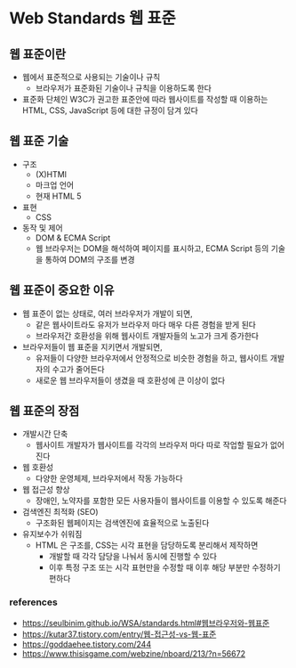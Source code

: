 # Web Standards 웹 표준

## 웹 표준이란
- 웹에서 표준적으로 사용되는 기술이나 규칙
  - 브라우저가 표준화된 기술이나 규칙을 이용하도록 한다
- 표준화 단체인 W3C가 권고한 표준안에 따라 웹사이트를 작성할 때 이용하는 HTML, CSS, JavaScript 등에 대한 규정이 담겨 있다

## 웹 표준 기술
- 구조 
  - (X)HTMl
  - 마크업 언어
  - 현재 HTML 5
- 표현
  - CSS
- 동작 및 제어
  - DOM & ECMA Script
  - 웹 브라우저는 DOM을 해석하여 페이지를 표시하고, ECMA Script 등의 기술을 통하여 DOM의 구조를 변경

## 웹 표준이 중요한 이유
- 웹 표준이 없는 상태로, 여러 브라우저가 개발이 되면,
  - 같은 웹사이트라도 유저가 브라우저 마다 매우 다른 경험을 받게 된다
  - 브라우저간 호환성을 위해 웹사이트 개발자들의 노고가 크게 증가한다
- 브라우저들이 웹 표준을 지키면서 개발되면,
  - 유저들이 다양한 브라우저에서 안정적으로 비슷한 경험을 하고, 웹사이트 개발자의 수고가 줄어든다
  - 새로운 웹 브라우저들이 생겼을 때 호환성에 큰 이상이 없다

## 웹 표준의 장점
- 개발시간 단축
  - 웹사이트 개발자가 웹사이트를 각각의 브라우저 마다 따로 작업할 필요가 없어진다
- 웹 호환성
  - 다양한 운영체제, 브라우저에서 작동 가능하다
- 웹 접근성 향상
  - 장애인, 노약자를 포함한 모든 사용자들이 웹사이트를 이용할 수 있도록 해준다 
- 검색엔진 최적화 (SEO)
  - 구조화된 웹페이지는 검색엔진에 효율적으로 노출된다
- 유지보수가 쉬워짐
  - HTML 은 구조를, CSS는 시각 표현을 담당하도록 분리해서 제작하면 
    - 개발할 때 각각 담당을 나눠서 동시에 진행할 수 있다
    - 이후 특정 구조 또는 시각 표현만을 수정할 때 이후 해당 부분만 수정하기 편하다

### references
- https://seulbinim.github.io/WSA/standards.html#웹브라우저와-웹표준
- https://kutar37.tistory.com/entry/웹-접근성-vs-웹-표준
- https://goddaehee.tistory.com/244
- https://www.thisisgame.com/webzine/nboard/213/?n=56672